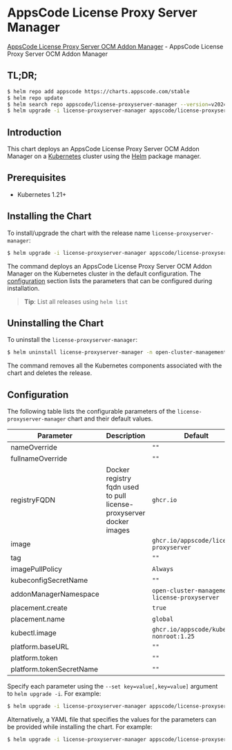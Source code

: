 # AppsCode License Proxy Server Manager

[AppsCode License Proxy Server OCM Addon Manager](https://github.com/appscode-cloud/license-proxyserver) - AppsCode License Proxy Server OCM Addon Manager

## TL;DR;

```bash
$ helm repo add appscode https://charts.appscode.com/stable
$ helm repo update
$ helm search repo appscode/license-proxyserver-manager --version=v2024.7.4
$ helm upgrade -i license-proxyserver-manager appscode/license-proxyserver-manager -n open-cluster-management-license-proxyserver --create-namespace --version=v2024.7.4
```

## Introduction

This chart deploys an AppsCode License Proxy Server OCM Addon Manager on a [Kubernetes](http://kubernetes.io) cluster using the [Helm](https://helm.sh) package manager.

## Prerequisites

- Kubernetes 1.21+

## Installing the Chart

To install/upgrade the chart with the release name `license-proxyserver-manager`:

```bash
$ helm upgrade -i license-proxyserver-manager appscode/license-proxyserver-manager -n open-cluster-management-license-proxyserver --create-namespace --version=v2024.7.4
```

The command deploys an AppsCode License Proxy Server OCM Addon Manager on the Kubernetes cluster in the default configuration. The [configuration](#configuration) section lists the parameters that can be configured during installation.

> **Tip**: List all releases using `helm list`

## Uninstalling the Chart

To uninstall the `license-proxyserver-manager`:

```bash
$ helm uninstall license-proxyserver-manager -n open-cluster-management-license-proxyserver
```

The command removes all the Kubernetes components associated with the chart and deletes the release.

## Configuration

The following table lists the configurable parameters of the `license-proxyserver-manager` chart and their default values.

|        Parameter         |                             Description                             |                         Default                          |
|--------------------------|---------------------------------------------------------------------|----------------------------------------------------------|
| nameOverride             |                                                                     | <code>""</code>                                          |
| fullnameOverride         |                                                                     | <code>""</code>                                          |
| registryFQDN             | Docker registry fqdn used to pull license-proxyserver docker images | <code>ghcr.io</code>                                     |
| image                    |                                                                     | <code>ghcr.io/appscode/license-proxyserver</code>        |
| tag                      |                                                                     | <code>""</code>                                          |
| imagePullPolicy          |                                                                     | <code>Always</code>                                      |
| kubeconfigSecretName     |                                                                     | <code>""</code>                                          |
| addonManagerNamespace    |                                                                     | <code>open-cluster-management-license-proxyserver</code> |
| placement.create         |                                                                     | <code>true</code>                                        |
| placement.name           |                                                                     | <code>global</code>                                      |
| kubectl.image            |                                                                     | <code>ghcr.io/appscode/kubectl-nonroot:1.25</code>       |
| platform.baseURL         |                                                                     | <code>""</code>                                          |
| platform.token           |                                                                     | <code>""</code>                                          |
| platform.tokenSecretName |                                                                     | <code>""</code>                                          |


Specify each parameter using the `--set key=value[,key=value]` argument to `helm upgrade -i`. For example:

```bash
$ helm upgrade -i license-proxyserver-manager appscode/license-proxyserver-manager -n open-cluster-management-license-proxyserver --create-namespace --version=v2024.7.4 --set registryFQDN=ghcr.io
```

Alternatively, a YAML file that specifies the values for the parameters can be provided while
installing the chart. For example:

```bash
$ helm upgrade -i license-proxyserver-manager appscode/license-proxyserver-manager -n open-cluster-management-license-proxyserver --create-namespace --version=v2024.7.4 --values values.yaml
```

